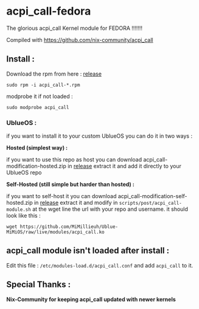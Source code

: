 # acpi_call-fedora
The glorious acpi_call Kernel module for FEDORA !!!!!!!

Compiled with https://github.com/nix-community/acpi_call

## Install : 

Download the rpm from here : [release](https://github.com/MiMillieuh/acpi_call-fedora/releases/)

`sudo rpm -i acpi_call-*.rpm`

modprobe it if not loaded : 

`sudo modprobe acpi_call`

### UblueOS : 

if you want to install it to your custom UblueOS you can do it in two ways : 

**Hosted (simplest way) :**

if you want to use this repo as host you can download acpi_call-modification-hosted.zip in [release](https://github.com/MiMillieuh/acpi_call-fedora/releases/) extract it and add it directly to your UblueOS repo

**Self-Hosted (still simple but harder than hosted) :**

if you want to self-host it you can download acpi_call-modification-self-hosted.zip in [release](https://github.com/MiMillieuh/acpi_call-fedora/releases/) extract it and modify in `scripts/post/acpi_call-module.sh` at the wget line the url with your repo and username. it should look like this : 

`wget https://github.com/MiMillieuh/Ublue-MiMiOS/raw/live/modules/acpi_call.ko`

## acpi_call module isn't loaded after install :

Edit this file : `/etc/modules-load.d/acpi_call.conf` and add `acpi_call` to it.


## Special Thanks :

**Nix-Community for keeping acpi_call updated with newer kernels**
